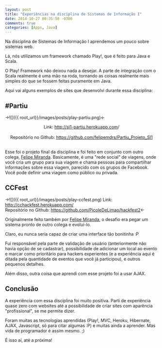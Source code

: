 ```yaml
---
layout: post
title: "Experiências na disciplina de Sistemas de Informação I"
date: 2014-10-27 00:35:50 -0300
comments: true
categories: [Apps, Java]
---
```

Na disciplina de Sistemas de Informação I aprendemos um pouco sobre sistemas web. 

Lá, nós utilizamos um framework chamado Play!, que é feito para Java e Scala. 

O Play! Framework não deixou nada a desejar. A parte de integração com o Scala realmente é uma mão na roda, tornando as coisas realmente mais simples do que se fossem feitas puramente em Java.

Aqui vai alguns exemplos de sites que desenvolvi durante essa disciplina:

## #Partiu
->![]({{ root_url}}/images/posts/play-partiu.png)<-
<!-- more --> 
<center>Link: <a href="http://si1-partiu.herokuapp.com">http://si1-partiu.herokuapp.com</a>/<br/><br/>
Repositório no Github: <a href="https://github.com/felipemdrs/Partiu_Projeto_SI1">https://github.com/felipemdrs/Partiu_Projeto_SI1</a></center><br/>

Esse foi o projeto final da disciplina e foi feito em conjunto com outro colega, [Felipe Miranda](https://github.com/felipemdrs). Basicamente, é uma "rede social" de viagens, onde você cria um grupo para sua viagem e chama pessoas para compartilhar informações sobre essa viagem, parecido com os grupos de Facebook. Você pode definir uma viagem como público ou privada.

## CCFest
->![]({{ root_url}}/images/posts/play-ccfest.png)
Link: http://cchackfest.herokuapp.com/<br/>
Repositório no Github: https://github.com/PicoleDeLimao/hackfest2<-

Originalmente feito também por [Felipe Miranda](https://github.com/felipemdrs), o desafio era pegar um sistema pronto de outro colega e evoluí-lo. 

Claro, eu nunca seria capaz de criar uma interface tão bonitinha :P

Fui responsável pela parte de validação de usuário (anteriormente não havia opção de se cadastrar), possibilidade de adicionar um local ao evento e marcar como prioritário para hackers experientes (e a experiência aqui é ditada pela quantidade de eventos que você já participou), e outros pequenos detalhes.

Além disso, outra coisa que aprendi com esse projeto foi a usar AJAX. 

## Conclusão
A experiência com essa disciplina foi muito positiva. Parti de experiência quase zero com websites até a possibilidade de criar sites com aparência "profissional", se me permite dizer. 

Foram muitas as tecnologias aprendidas (Play!, MVC, Heroku, Hibernate, AJAX, Javascript, só para citar algumas :P) e muitas ainda a aprender. Mas vida de programador é assim mesmo. ;)

É isso aí, até a próxima!
